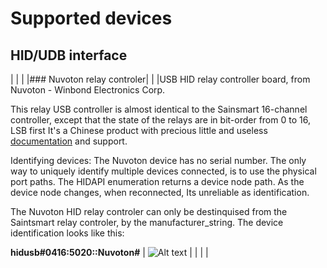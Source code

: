 # Supported devices

## HID/UDB interface
|  |  |
|### Nuvoton relay controler|  |
|USB HID relay controller board, from Nuvoton - Winbond Electronics Corp.

This relay USB controller is almost identical to the Sainsmart 16-channel controller, except that the state of the relays are in bit-order from 0 to 16, LSB first
It's a Chinese product with precious little and useless [documentation](https://www.cafago.com/en/p-e1812-1.html) and support. 

Identifying devices:
The Nuvoton device has no serial number. The only way to uniquely identify multiple devices connected, is to use the physical port paths. 
The HIDAPI enumeration returns a device node path. As the device node changes, when reconnected, Its unreliable as identification.

The Nuvoton HID relay controler can only be destinquised from the Saintsmart relay controler, by the manufacturer_string.
The device identification looks like this:

  **hidusb#0416:5020::Nuvoton#** |  ![Alt text](image/relay-controler-nuvoton.png)  |
|  |  |
